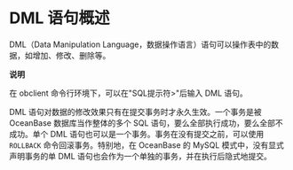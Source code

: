 DML 语句概述 
=============================



DML（Data Manipulation Language，数据操作语言）语句可以操作表中的数据，如增加、修改、删除等。

**说明**



在 obclient 命令行环境下，可以在"SQL提示符\>"后输入 DML 语句。

DML 语句对数据的修改效果只有在提交事务时才永久生效。一个事务是被 OceanBase 数据库当作整体的多个 SQL 语句，要么全部执行成功，要么全部不成功。单个 DML 语句也可以是一个事务。事务在没有提交之前，可以使用 `ROLLBACK` 命令回滚事务。特别地，在 OceanBase 的 MySQL 模式中，没有显式声明事务的单 DML 语句也会作为一个单独的事务，并在执行后隐式地提交。
